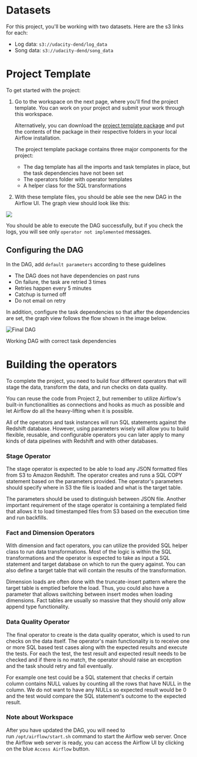 Datasets
========

For this project, you'll be working with two datasets. Here are the s3 links for each:

-   Log data: `s3://udacity-dend/log_data`
-   Song data: `s3://udacity-dend/song_data`

Project Template
================

To get started with the project:

1.  Go to the workspace on the next page, where you'll find the project template. You can work on your project and submit your work through this workspace.

    Alternatively, you can download the [project template package](https://s3.amazonaws.com/video.udacity-data.com/topher/2019/February/5c6058dc_project-template/project-template.zip) and put the contents of the package in their respective folders in your local Airflow installation.

    The project template package contains three major components for the project:

    -   The dag template has all the imports and task templates in place, but the task dependencies have not been set
    -   The operators folder with operator templates
    -   A helper class for the SQL transformations
2.  With these template files, you should be able see the new DAG in the Airflow UI. The graph view should look like this:

![](https://video.udacity-data.com/topher/2019/January/5c48b3cf_screenshot-2019-01-21-at-20.55.39/screenshot-2019-01-21-at-20.55.39.png)

You should be able to execute the DAG successfully, but if you check the logs, you will see only `operator not implemented` messages.

Configuring the DAG
-------------------

In the DAG, add `default parameters` according to these guidelines

-   The DAG does not have dependencies on past runs
-   On failure, the task are retried 3 times
-   Retries happen every 5 minutes
-   Catchup is turned off
-   Do not email on retry

In addition, configure the task dependencies so that after the dependencies are set, the graph view follows the flow shown in the image below.

![Final DAG](https://video.udacity-data.com/topher/2019/January/5c48ba31_example-dag/example-dag.png)

Working DAG with correct task dependencies

Building the operators
======================

To complete the project, you need to build four different operators that will stage the data, transform the data, and run checks on data quality.

You can reuse the code from Project 2, but remember to utilize Airflow's built-in functionalities as connections and hooks as much as possible and let Airflow do all the heavy-lifting when it is possible.

All of the operators and task instances will run SQL statements against the Redshift database. However, using parameters wisely will allow you to build flexible, reusable, and configurable operators you can later apply to many kinds of data pipelines with Redshift and with other databases.

### Stage Operator

The stage operator is expected to be able to load any JSON formatted files from S3 to Amazon Redshift. The operator creates and runs a SQL COPY statement based on the parameters provided. The operator's parameters should specify where in S3 the file is loaded and what is the target table.

The parameters should be used to distinguish between JSON file. Another important requirement of the stage operator is containing a templated field that allows it to load timestamped files from S3 based on the execution time and run backfills.

### Fact and Dimension Operators

With dimension and fact operators, you can utilize the provided SQL helper class to run data transformations. Most of the logic is within the SQL transformations and the operator is expected to take as input a SQL statement and target database on which to run the query against. You can also define a target table that will contain the results of the transformation.

Dimension loads are often done with the truncate-insert pattern where the target table is emptied before the load. Thus, you could also have a parameter that allows switching between insert modes when loading dimensions. Fact tables are usually so massive that they should only allow append type functionality.

### Data Quality Operator

The final operator to create is the data quality operator, which is used to run checks on the data itself. The operator's main functionality is to receive one or more SQL based test cases along with the expected results and execute the tests. For each the test, the test result and expected result needs to be checked and if there is no match, the operator should raise an exception and the task should retry and fail eventually.

For example one test could be a SQL statement that checks if certain column contains NULL values by counting all the rows that have NULL in the column. We do not want to have any NULLs so expected result would be 0 and the test would compare the SQL statement's outcome to the expected result.

### Note about Workspace

After you have updated the DAG, you will need to run `/opt/airflow/start.sh` command to start the Airflow web server. Once the Airflow web server is ready, you can access the Airflow UI by clicking on the blue `Access Airflow` button.